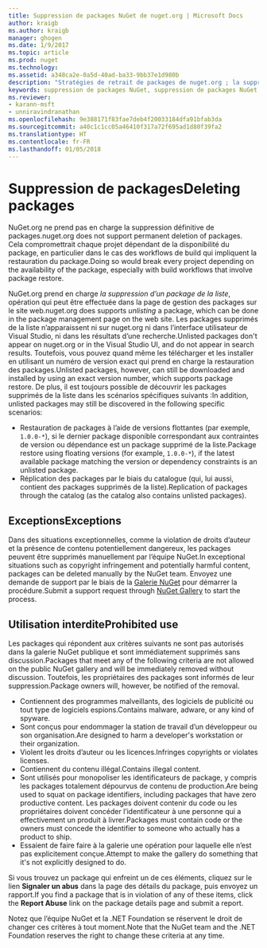 ```yaml
---
title: Suppression de packages NuGet de nuget.org | Microsoft Docs
author: kraigb
ms.author: kraigb
manager: ghogen
ms.date: 1/9/2017
ms.topic: article
ms.prod: nuget
ms.technology: 
ms.assetid: a348ca2e-0a5d-40ad-ba33-9bb37e1d980b
description: "Stratégies de retrait de packages de nuget.org ; la suppression définitive n’est pas prise en charge, sauf quand les packages ne respectent pas les autres stratégies."
keywords: suppression de packages NuGet, suppression de packages NuGet de la liste, utilisations interdites des packages
ms.reviewer:
- karann-msft
- unniravindranathan
ms.openlocfilehash: 9e388171f83fae7deb4f20033184dfa91bfab3da
ms.sourcegitcommit: a40c1c1cc05a46410f317a72f695ad1d80f39fa2
ms.translationtype: HT
ms.contentlocale: fr-FR
ms.lasthandoff: 01/05/2018
---
```

# <a name="deleting-packages"></a><span data-ttu-id="4beaa-104">Suppression de packages</span><span class="sxs-lookup"><span data-stu-id="4beaa-104">Deleting packages</span></span>

<span data-ttu-id="4beaa-105">NuGet.org ne prend pas en charge la suppression définitive de packages.</span><span class="sxs-lookup"><span data-stu-id="4beaa-105">nuget.org does not support permanent deletion of packages.</span></span> <span data-ttu-id="4beaa-106">Cela compromettrait chaque projet dépendant de la disponibilité du package, en particulier dans le cas des workflows de build qui impliquent la restauration du package.</span><span class="sxs-lookup"><span data-stu-id="4beaa-106">Doing so would break every project depending on the availability of the package, especially with build workflows that involve package restore.</span></span>

<span data-ttu-id="4beaa-107">NuGet.org prend en charge *la suppression d’un package de la liste*, opération qui peut être effectuée dans la page de gestion des packages sur le site web.</span><span class="sxs-lookup"><span data-stu-id="4beaa-107">nuget.org does supports *unlisting* a package, which can be done in the package management page on the web site.</span></span> <span data-ttu-id="4beaa-108">Les packages supprimés de la liste n’apparaissent ni sur nuget.org ni dans l’interface utilisateur de Visual Studio, ni dans les résultats d’une recherche.</span><span class="sxs-lookup"><span data-stu-id="4beaa-108">Unlisted packages don't appear on nuget.org or in the Visual Studio UI, and do not appear in search results.</span></span> <span data-ttu-id="4beaa-109">Toutefois, vous pouvez quand même les télécharger et les installer en utilisant un numéro de version exact qui prend en charge la restauration des packages.</span><span class="sxs-lookup"><span data-stu-id="4beaa-109">Unlisted packages, however, can still be downloaded and installed by using an exact version number, which supports package restore.</span></span> <span data-ttu-id="4beaa-110">De plus, il est toujours possible de découvrir les packages supprimés de la liste dans les scénarios spécifiques suivants :</span><span class="sxs-lookup"><span data-stu-id="4beaa-110">In addition, unlisted packages may still be discovered in the following specific scenarios:</span></span>

- <span data-ttu-id="4beaa-111">Restauration de packages à l’aide de versions flottantes (par exemple, `1.0.0-*`), si le dernier package disponible correspondant aux contraintes de version ou dépendance est un package supprimé de la liste.</span><span class="sxs-lookup"><span data-stu-id="4beaa-111">Package restore using floating versions (for example, `1.0.0-*`), if the latest available package matching the version or dependency constraints is an unlisted package.</span></span>
- <span data-ttu-id="4beaa-112">Réplication des packages par le biais du catalogue (qui, lui aussi, contient des packages supprimés de la liste).</span><span class="sxs-lookup"><span data-stu-id="4beaa-112">Replication of packages through the catalog (as the catalog also contains unlisted packages).</span></span>

## <a name="exceptions"></a><span data-ttu-id="4beaa-113">Exceptions</span><span class="sxs-lookup"><span data-stu-id="4beaa-113">Exceptions</span></span>

<span data-ttu-id="4beaa-114">Dans des situations exceptionnelles, comme la violation de droits d’auteur et la présence de contenu potentiellement dangereux, les packages peuvent être supprimés manuellement par l’équipe NuGet.</span><span class="sxs-lookup"><span data-stu-id="4beaa-114">In exceptional situations such as copyright infringement and potentially harmful content, packages can be deleted manually by the NuGet team.</span></span> <span data-ttu-id="4beaa-115">Envoyez une demande de support par le biais de la [Galerie NuGet](http://www.nuget.org) pour démarrer la procédure.</span><span class="sxs-lookup"><span data-stu-id="4beaa-115">Submit a support request through [NuGet Gallery](http://www.nuget.org) to start the process.</span></span>

## <a name="prohibited-use"></a><span data-ttu-id="4beaa-116">Utilisation interdite</span><span class="sxs-lookup"><span data-stu-id="4beaa-116">Prohibited use</span></span>

<span data-ttu-id="4beaa-117">Les packages qui répondent aux critères suivants ne sont pas autorisés dans la galerie NuGet publique et sont immédiatement supprimés sans discussion.</span><span class="sxs-lookup"><span data-stu-id="4beaa-117">Packages that meet any of the following criteria are not allowed on the public NuGet gallery and will be immediately removed without discussion.</span></span> <span data-ttu-id="4beaa-118">Toutefois, les propriétaires des packages sont informés de leur suppression.</span><span class="sxs-lookup"><span data-stu-id="4beaa-118">Package owners will, however, be notified of the removal.</span></span>

- <span data-ttu-id="4beaa-119">Contiennent des programmes malveillants, des logiciels de publicité ou tout type de logiciels espions.</span><span class="sxs-lookup"><span data-stu-id="4beaa-119">Contains malware, adware, or any kind of spyware.</span></span>
- <span data-ttu-id="4beaa-120">Sont conçus pour endommager la station de travail d’un développeur ou son organisation.</span><span class="sxs-lookup"><span data-stu-id="4beaa-120">Are designed to harm a developer's workstation or their organization.</span></span>
- <span data-ttu-id="4beaa-121">Violent les droits d’auteur ou les licences.</span><span class="sxs-lookup"><span data-stu-id="4beaa-121">Infringes copyrights or violates licenses.</span></span>
- <span data-ttu-id="4beaa-122">Contiennent du contenu illégal.</span><span class="sxs-lookup"><span data-stu-id="4beaa-122">Contains illegal content.</span></span>
- <span data-ttu-id="4beaa-123">Sont utilisés pour monopoliser les identificateurs de package, y compris les packages totalement dépourvus de contenu de production.</span><span class="sxs-lookup"><span data-stu-id="4beaa-123">Are being used to squat on package identifiers, including packages that have zero productive content.</span></span> <span data-ttu-id="4beaa-124">Les packages doivent contenir du code ou les propriétaires doivent concéder l’identificateur à une personne qui a effectivement un produit à livrer.</span><span class="sxs-lookup"><span data-stu-id="4beaa-124">Packages must contain code or the owners must concede the identifier to someone who actually has a product to ship.</span></span>
- <span data-ttu-id="4beaa-125">Essaient de faire faire à la galerie une opération pour laquelle elle n’est pas explicitement conçue.</span><span class="sxs-lookup"><span data-stu-id="4beaa-125">Attempt to make the gallery do something that it's not explicitly designed to do.</span></span>

<span data-ttu-id="4beaa-126">Si vous trouvez un package qui enfreint un de ces éléments, cliquez sur le lien **Signaler un abus** dans la page des détails du package, puis envoyez un rapport.</span><span class="sxs-lookup"><span data-stu-id="4beaa-126">If you find a package that is in violation of any of these items, click the **Report Abuse** link on the package details page and submit a report.</span></span>

<span data-ttu-id="4beaa-127">Notez que l’équipe NuGet et la .NET Foundation se réservent le droit de changer ces critères à tout moment.</span><span class="sxs-lookup"><span data-stu-id="4beaa-127">Note that the NuGet team and the .NET Foundation reserves the right to change these criteria at any time.</span></span>
